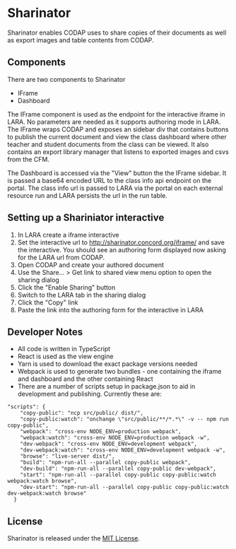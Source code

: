 # Sharinator

Sharinator enables CODAP uses to share copies of their documents as well as export images and table contents from CODAP.

## Components

There are two components to Sharinator

* IFrame
* Dashboard

The IFrame component is used as the endpoint for the interactive iframe in LARA.  No parameters are needed as it supports
authoring mode in LARA.  The IFrame wraps CODAP and exposes an sidebar div that contains buttons to publish the current
document and view the class dashboard where other teacher and student documents from the class can be viewed.  It also contains
an export library manager that listens to exported images and csvs from the CFM.

The Dashboard is accessed via the "View" button the the IFrame sidebar.  It is passed a base64 encoded URL to the class
info api endpoint on the portal. The class info url is passed to LARA via the portal on each external resource run and
LARA persists the url in the run table.

## Setting up a Shariniator interactive

1. In LARA create a iframe interactive
2. Set the interactive url to http://sharinator.concord.org/iframe/ and save the interactive.
   You should see an authoring form displayed now asking for the LARA url from CODAP.
3. Open CODAP and create your authored document
4. Use the Share... > Get link to shared view menu option to open the sharing dialog
5. Click the "Enable Sharing" button
6. Switch to the LARA tab in the sharing dialog
7. Click the "Copy" link
8. Paste the link into the authoring form for the interactive in LARA

## Developer Notes

* All code is written in TypeScript
* React is used as the view engine
* Yarn is used to download the exact package versions needed
* Webpack is used to generate two bundles - one containing the iframe and dashboard and the other containing React
* There are a number of scripts setup in package.json to aid in development and publishing.  Currently these are:

```
"scripts": {
    "copy-public": "ncp src/public/ dist/",
    "copy-public:watch": "onchange \"src/public/**/*.*\" -v -- npm run copy-public",
    "webpack": "cross-env NODE_ENV=production webpack",
    "webpack:watch": "cross-env NODE_ENV=production webpack -w",
    "dev-webpack": "cross-env NODE_ENV=development webpack",
    "dev-webpack:watch": "cross-env NODE_ENV=development webpack -w",
    "browse": "live-server dist/",
    "build": "npm-run-all --parallel copy-public webpack",
    "dev-build": "npm-run-all --parallel copy-public dev-webpack",
    "start": "npm-run-all --parallel copy-public copy-public:watch webpack:watch browse",
    "dev-start": "npm-run-all --parallel copy-public copy-public:watch dev-webpack:watch browse"
  }
```

## License

Sharinator is released under the [MIT License](LICENSE).